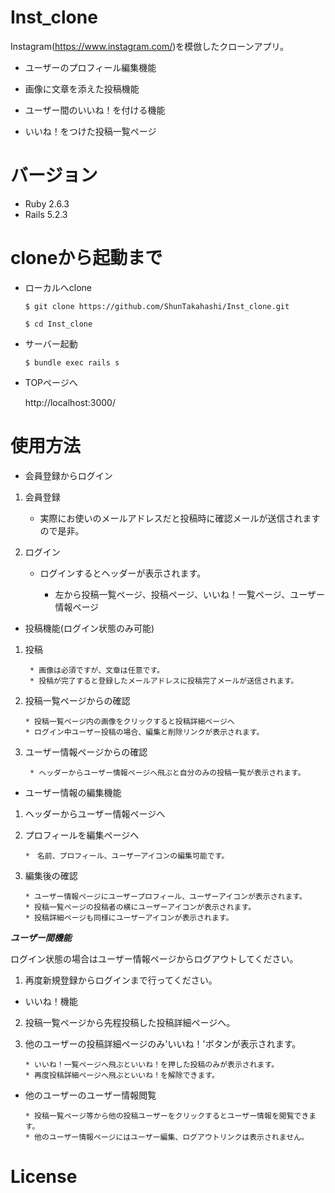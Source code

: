 # Inst_clone
Instagram(https://www.instagram.com/)を模倣したクローンアプリ。

* ユーザーのプロフィール編集機能

* 画像に文章を添えた投稿機能

* ユーザー間のいいね！を付ける機能

* いいね！をつけた投稿一覧ページ

# バージョン
* Ruby 2.6.3
* Rails 5.2.3

# cloneから起動まで

* ローカルへclone
 
  `$ git clone https://github.com/ShunTakahashi/Inst_clone.git`

  `$ cd Inst_clone`

* サーバー起動

  `$ bundle exec rails s`
  
 * TOPページへ
 
   http://localhost:3000/

# 使用方法

 * 会員登録からログイン

1. 会員登録
    
   * 実際にお使いのメールアドレスだと投稿時に確認メールが送信されますので是非。

1. ログイン

   * ログインするとヘッダーが表示されます。
   
       * 左から投稿一覧ページ、投稿ページ、いいね！一覧ページ、ユーザー情報ページ
       
* 投稿機能(ログイン状態のみ可能)

1. 投稿

        * 画像は必須ですが、文章は任意です。
        * 投稿が完了すると登録したメールアドレスに投稿完了メールが送信されます。
    
1.  投稿一覧ページからの確認

        * 投稿一覧ページ内の画像をクリックすると投稿詳細ページへ
        * ログイン中ユーザー投稿の場合、編集と削除リンクが表示されます。
1. ユーザー情報ページからの確認

        * ヘッダーからユーザー情報ページへ飛ぶと自分のみの投稿一覧が表示されます。
    
* ユーザー情報の編集機能

1. ヘッダーからユーザー情報ページへ

1. プロフィールを編集ページへ

       *　名前、プロフィール、ユーザーアイコンの編集可能です。
       
1. 編集後の確認
       
       * ユーザー情報ページにユーザープロフィール、ユーザーアイコンが表示されます。
       * 投稿一覧ページの投稿者の横にユーザーアイコンが表示されます。
       * 投稿詳細ページも同様にユーザーアイコンが表示されます。
    
            
___ユーザー間機能___


 ログイン状態の場合はユーザー情報ページからログアウトしてください。


1. 再度新規登録からログインまで行ってください。

* いいね！機能

2. 投稿一覧ページから先程投稿した投稿詳細ページへ。

3. 他のユーザーの投稿詳細ページのみ'いいね！'ボタンが表示されます。
    
       * いいね！一覧ページへ飛ぶといいね！を押した投稿のみが表示されます。
       * 再度投稿詳細ページへ飛ぶといいね！を解除できます。
       
* 他のユーザーのユーザー情報閲覧

      * 投稿一覧ページ等から他の投稿ユーザーをクリックするとユーザー情報を閲覧できます。
      * 他のユーザー情報ページにはユーザー編集、ログアウトリンクは表示されません。
      
# License
